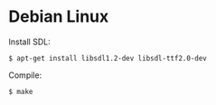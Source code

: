 Debian Linux
============

Install SDL:
```
$ apt-get install libsdl1.2-dev libsdl-ttf2.0-dev
```

Compile:
```
$ make
```
